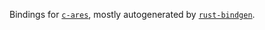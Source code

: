 Bindings for [`c-ares`](http://c-ares.haxx.se/), mostly autogenerated by [`rust-bindgen`](https://github.com/servo/rust-bindgen).
